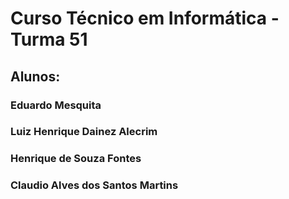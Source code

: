 # Curso Técnico em Informática - Turma 51
## Alunos:
### Eduardo Mesquita
### Luiz Henrique Dainez Alecrim
### Henrique de Souza Fontes
### Claudio Alves dos Santos Martins
